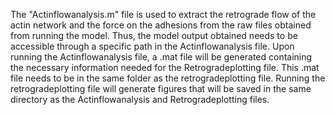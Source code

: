 The "Actinflowanalysis.m" file is used to extract the retrograde flow of the actin network and the force on the adhesions from the raw files obtained from running the model. Thus, the model output obtained needs to be accessible through a specific path in the Actinflowanalysis file. Upon running the Actinflowanalysis file, a .mat file will be generated containing the necessary information needed for the Retrogradeplotting file. This .mat file needs to be in the same folder as the retrogradeplotting file. Running the retrogradeplotting file will generate figures that will be saved in the same directory as the Actinflowanalysis and Retrogradeplotting files.

